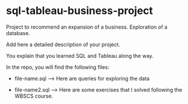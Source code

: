 # sql-tableau-business-project
Project to recommend an expansion of a business. Exploration of a database.

Add here a detailed description of your project.

You explain that you learned SQL and Tableau along the way.

In the repo, you will find the following files:

- file-name.sql --> Here are queries for exploring the data

- file-name2.sql --> Here are some exercises that I solved following the WBSCS course.
